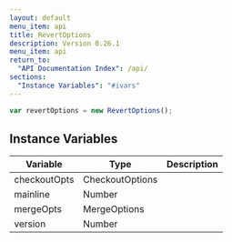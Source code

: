 ```yaml
---
layout: default
menu_item: api
title: RevertOptions
description: Version 0.26.1
menu_item: api
return_to:
  "API Documentation Index": /api/
sections:
  "Instance Variables": "#ivars"
---
```


```js
var revertOptions = new RevertOptions();
```

## <a name="ivars"></a>Instance Variables

| Variable | Type | Description |
| --- | --- | --- |
| <a name="checkoutOpts"></a>checkoutOpts | CheckoutOptions |  |
| <a name="mainline"></a>mainline | Number |  |
| <a name="mergeOpts"></a>mergeOpts | MergeOptions |  |
| <a name="version"></a>version | Number |  |

